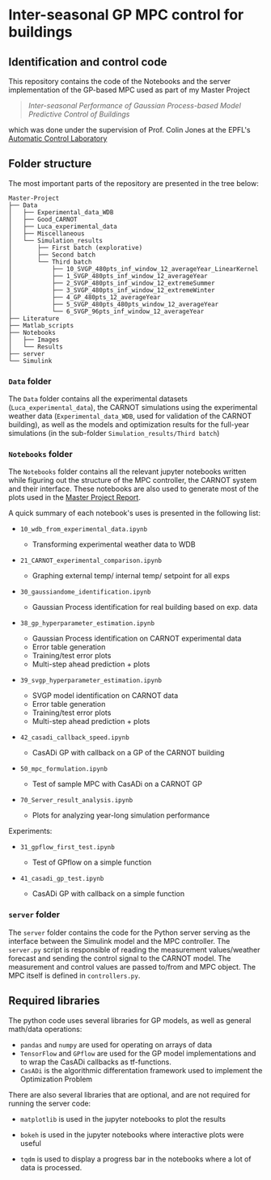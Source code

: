 # Inter-seasonal GP MPC control for buildings

## Identification and control code

This repository contains the code of the Notebooks and the server implementation
of the GP-based MPC used as part of my Master Project 

> *Inter-seasonal Performance of Gaussian Process-based 
> Model Predictive Control of Buildings*

which was done under the supervision of Prof. Colin Jones at the EPFL's
[Automatic Control Laboratory](https://www.epfl.ch/labs/la/)

## Folder structure

The most important parts of the repository are presented in the tree below:

```shell
Master-Project
├── Data
│   ├── Experimental_data_WDB
│   ├── Good_CARNOT
│   ├── Luca_experimental_data
│   ├── Miscellaneous
│   └── Simulation_results
│       ├── First batch (explorative)
│       ├── Second batch
│       └── Third batch
│           ├── 10_SVGP_480pts_inf_window_12_averageYear_LinearKernel
│           ├── 1_SVGP_480pts_inf_window_12_averageYear
│           ├── 2_SVGP_480pts_inf_window_12_extremeSummer
│           ├── 3_SVGP_480pts_inf_window_12_extremeWinter
│           ├── 4_GP_480pts_12_averageYear
│           ├── 5_SVGP_480pts_480pts_window_12_averageYear
│           └── 6_SVGP_96pts_inf_window_12_averageYear
├── Literature
├── Matlab_scripts
├── Notebooks
│   ├── Images
│   └── Results
├── server
└── Simulink
```

### `Data` folder

The `Data` folder contains all the experimental datasets
(`Luca_experimental_data`), the CARNOT simulations using the experimental
weather data (`Experimental_data_WDB`, used for validation of the CARNOT
building), as well as the models and optimization results for the full-year
simulations (in the sub-folder `Simulation_results/Third batch`)

### `Notebooks` folder

The `Notebooks` folder contains all the relevant jupyter notebooks written while
figuring out the structure of the MPC controller, the CARNOT system and their
interface. These notebooks are also used to generate most of the plots used in
the [Master Project Report](https://github.com/Radu-C-Martin/Master-Thesis).

A quick summary of each notebook's uses is presented in the following list:

- `10_wdb_from_experimental_data.ipynb`
    - Transforming experimental weather data to WDB

- `21_CARNOT_experimental_comparison.ipynb`
    - Graphing external temp/ internal temp/ setpoint for all exps

- `30_gaussiandome_identification.ipynb`
    - Gaussian Process identification for real building based on exp. data

- `38_gp_hyperparameter_estimation.ipynb`
    - Gaussian Process identification on CARNOT experimental data
    - Error table generation
    - Training/test error plots
    - Multi-step ahead prediction + plots

- `39_svgp_hyperparameter_estimation.ipynb`
    - SVGP model identification on CARNOT data
    - Error table generation
    - Training/test error plots
    - Multi-step ahead prediction + plots

- `42_casadi_callback_speed.ipynb`
    - CasADi GP with callback on a GP of the CARNOT building

- `50_mpc_formulation.ipynb`
    - Test of sample MPC with CasADi on a CARNOT GP

- `70_Server_result_analysis.ipynb`
    - Plots for analyzing year-long simulation performance

Experiments:

- `31_gpflow_first_test.ipynb`
    - Test of GPflow on a simple function

- `41_casadi_gp_test.ipynb`
    - CasADi GP with callback on a simple function

### `server` folder

The `server` folder contains the code for the Python server serving as the
interface between the Simulink model and the MPC controller. The `server.py`
script is responsible of reading the measurement values/weather forecast and
sending the control signal to the CARNOT model. The measurement and control
values are passed to/from and MPC object. The MPC itself is defined in
`controllers.py`.

## Required libraries

The python code uses several libraries for GP models, as well as general
math/data operations:

- `pandas` and `numpy` are used for operating on arrays of data
- `TensorFlow` and `GPflow` are used for the GP model implementations and
    to wrap the CasADi callbacks as tf-functions.
- `CasADi` is the algorithmic differentation framework used to implement
    the Optimization Problem

There are also several libraries that are optional, and are not required for
running the server code:

- `matplotlib` is used in the jupyter notebooks to plot the results

- `bokeh` is used in the jupyter notebooks where interactive plots were
    useful
- `tqdm` is used to display a progress bar in the notebooks where a lot of
    data is processed.
